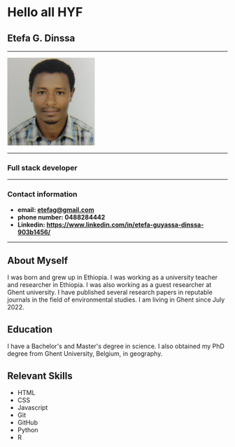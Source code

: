 # Hello all HYF

## Etefa G. Dinssa

---

![Etefa Profile Picture](./img/etefa.jpeg)

---

### Full stack developer

---

### Contact information

- **email: <etefag@gmail.com>**
- **phone number: 0488284442**
- **Linkedin: <https://www.linkedin.com/in/etefa-guyassa-dinssa-903b1456/>**

---

## About Myself

I was born and grew up in Ethiopia. I was working as a university teacher and
researcher in Ethiopia. I was also working as a guest researcher at Ghent university.
I have published several research papers in reputable journals in the field of
environmental studies. I am living in Ghent since July 2022.

## Education

I have a Bachelor's and Master's degree in science. I also obtained my PhD degree
from Ghent University, Belgium, in geography.

## Relevant Skills

- HTML
- CSS
- Javascript
- Git
- GitHub
- Python
- R

